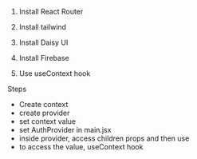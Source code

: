 1. Install React Router

2. Install tailwind 

3. Install Daisy UI

4. Install Firebase 

5. Use useContext hook

Steps 
- Create context
- create provider
- set context value
- set AuthProvider in main.jsx
- inside provider, access children props and then use
- to access the value, useContext hook
